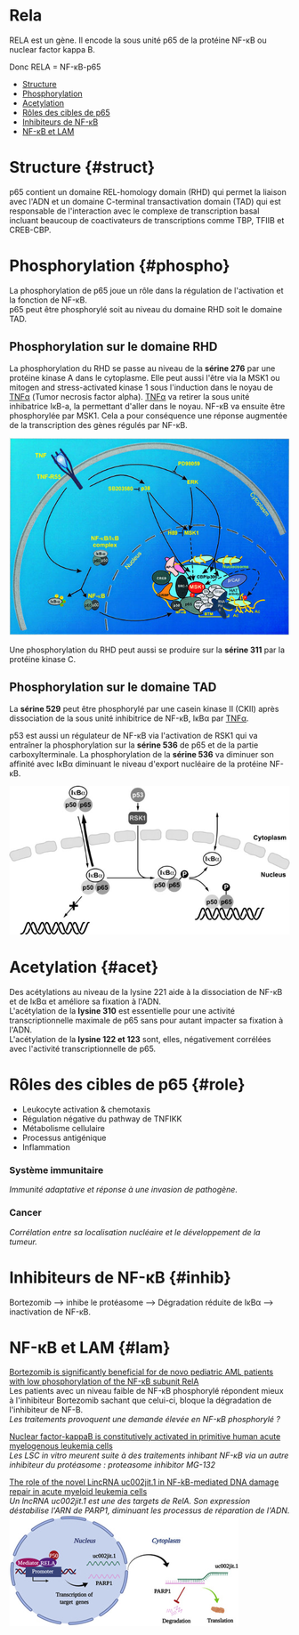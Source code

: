 # **Rela**

RELA est un gène. Il encode la sous unité p65 de la protéine NF-κB ou nuclear factor kappa B.

Donc RELA = NF-κB-p65

* [Structure](#struct)
* [Phosphorylation](#phospho)
* [Acetylation](#acet)
* [Rôles des cibles de p65](#role)
* [Inhibiteurs de NF-κB](#inhib)
* [NF-κB et LAM](#lam)

# **Structure** {#struct}

p65 contient un domaine REL-homology domain (RHD) qui permet la liaison avec l'ADN et un domaine C-terminal transactivation domain (TAD) qui est responsable de l'interaction avec le complexe de transcription basal incluant beaucoup de coactivateurs de transcriptions comme TBP, TFIIB et CREB-CBP.

# **Phosphorylation** {#phospho}

La phosphorylation de p65 joue un rôle dans la régulation de l'activation et la fonction de NF-κB.  
p65 peut être phosphorylé soit au niveau du domaine RHD soit le domaine TAD.

## Phosphorylation sur le domaine RHD

La phosphorylation du RHD se passe au niveau de la **sérine 276** par une protéine kinase A dans le cytoplasme. Elle peut aussi l'être via la MSK1 ou mitogen and stress-activated kinase 1 sous l'induction dans le noyau de [TNFα](./TNFα) (Tumor necrosis factor alpha). [TNFα](./TNFα) va retirer la sous unité inhibatrice IκB-a, la permettant d'aller dans le noyau. NF-κB va ensuite être phosphorylée par MSK1. Cela a pour conséquence une réponse augmentée de la transcription des gènes régulés par NF-κB.

![RELA phosphorylation](RELA/cdg139f9.jpg)

Une phosphorylation du RHD peut aussi se produire sur la **sérine 311** par la protéine kinase C.

## Phosphorylation sur le domaine TAD

La **sérine 529** peut être phosphorylé par une casein kinase II (CKII) après dissociation de la sous unité inhibitrice de NF-κB, IκBα par [TNFα](./TNFα).  

p53 est aussi un régulateur de NF-κB via l'activation de RSK1 qui va entraîner la phosphorylation sur la **sérine 536** de p65 et de la partie carboxylterminale. La phosphorylation de la **sérine 536** va diminuer son affinité avec IκBα diminuant le niveau d'export nucléaire de la protéine NF-κB.

![p53](RELA/gr10.jpg)

# **Acetylation** {#acet}

Des acétylations au niveau de la lysine 221 aide à la dissociation de NF-κB et de IκBα et améliore sa fixation à l'ADN.  
L'acétylation de la **lysine 310** est essentielle pour une activité transcriptionnelle maximale de p65 sans pour autant impacter sa fixation à l'ADN.  
L'acétylation de la **lysine 122 et 123** sont, elles, négativement corrélées avec l'activité transcriptionnelle de p65.

# **Rôles des cibles de p65** {#role}

* Leukocyte activation & chemotaxis
* Régulation négative du pathway de TNFIKK
* Métabolisme cellulaire
* Processus antigénique
* Inflammation

### Système immunitaire
*Immunité adaptative et réponse à une invasion de pathogène.*
### Cancer
*Corrélation entre sa localisation nucléaire et le développement de la tumeur.*

# **Inhibiteurs de NF-κB** {#inhib}

Bortezomib --> inhibe le protéasome --> Dégradation réduite de IκBα --> inactivation de NF-κB.

# **NF-κB et LAM** {#lam}

[Bortezomib is significantly beneficial for de novo pediatric AML patients with low phosphorylation of the NF-κB subunit RelA](https://onlinelibrary.wiley.com/doi/10.1002/prca.202100072)  
Les patients avec un niveau faible de NF-κB phosphorylé répondent mieux à l'inhibiteur Bortezomib sachant que celui-ci, bloque la dégradation de l'inhibiteur de NF-B.  
*Les traitements provoquent une demande élevée en NF-κB phosphorylé ?*

[Nuclear factor-kappaB is constitutively activated in primitive human acute myelogenous leukemia cells](https://link-springer-com.proxy.insermbiblio.inist.fr/article/10.1007/s00018-013-1545-4#ref-CR84)  
*Les LSC in vitro meurent suite à des traitements inhibant NF-κB via un autre inhibiteur du protéasome : proteasome inhibitor MG-132*

[The role of the novel LincRNA uc002jit.1 in NF-kB-mediated DNA damage repair in acute myeloid leukemia cells](https://www-sciencedirect-com.proxy.insermbiblio.inist.fr/science/article/pii/S0014482720302007?via%3Dihub)  
*Un lncRNA uc002jit.1 est une des targets de RelA. Son expression déstabilise l'ARN de PARP1, diminuant les processus de réparation de l'ADN.*  
![lncRNA](./RELA/lncRNA.jpg)

